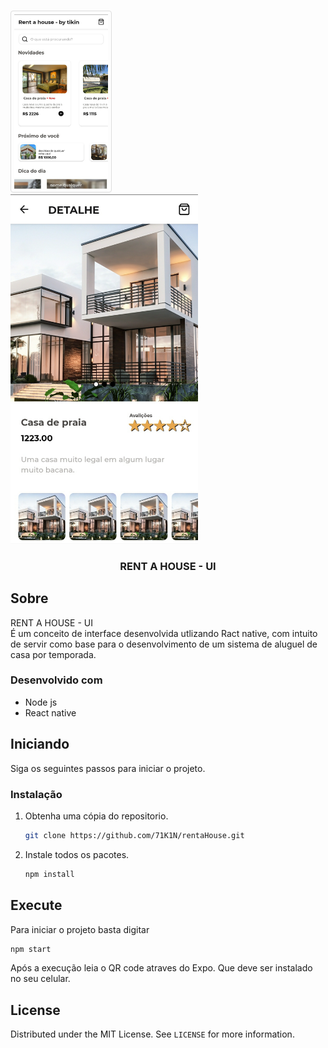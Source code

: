 <!--
*** Thanks for checking out the Best-README-Template. If you have a suggestion
*** that would make this better, please fork the repo and create a pull request
*** or simply open an issue with the tag "enhancement".
*** Thanks again! Now go create something AMAZING! :D
***
***
***
*** To avoid retyping too much info. Do a search and replace for the following:
*** github_username, repo_name, twitter_handle, email, project_title, project_description
-->



<!-- PROJECT SHIELDS -->
<!--
*** I'm using markdown "reference style" links for readability.
*** Reference links are enclosed in brackets [ ] instead of parentheses ( ).
*** See the bottom of this document for the declaration of the reference variables
*** for contributors-url, forks-url, etc. This is an optional, concise syntax you may use.
*** https://www.markdownguide.org/basic-syntax/#reference-style-links
-->
<!--
[![Contributors][contributors-shield]][contributors-url]
[![Forks][forks-shield]][forks-url]
[![Stargazers][stars-shield]][stars-url]
[![Issues][issues-shield]][issues-url]
[![MIT License][license-shield]][license-url]
[![LinkedIn][linkedin-shield]][linkedin-url]
-->


<!-- PROJECT LOGO -->
<br />
<p align="center">
  
  <img src="project_/home.jpg" alt="Logo" width="300" height="auto" style=" border: 1px solid #ddd;
  border-radius: 4px;
  padding: 5px;
  width: 150px;">  
  <img src="project_/detail.jpg" alt="Logo" width="300" height="auto">  

  <h3 align="center">RENT A HOUSE - UI</h3>
  
</p>
<!-- ABOUT THE PROJECT -->

## Sobre

<p align="center">
    <p>
    RENT A HOUSE - UI
    <br />
    É um conceito de interface desenvolvida utlizando Ract native, com intuito de servir como base para o desenvolvimento de um sistema de aluguel de casa por temporada.
    </p>     
  </p>



### Desenvolvido com 

* Node js
* React native

<!-- GETTING STARTED -->
## Iniciando

Siga os seguintes passos para iniciar o projeto.

### Instalação

1. Obtenha uma cópia do repositorio.
   ```sh
   git clone https://github.com/71K1N/rentaHouse.git
   ```
2. Instale todos os pacotes.
   ```sh
   npm install
   ```

<!-- USAGE EXAMPLES -->
## Execute

Para iniciar o projeto basta digitar
```sh
npm start
```
Após a execução leia o QR code atraves do Expo. Que deve ser instalado no seu celular.


<!-- LICENSE -->
## License

Distributed under the MIT License. See `LICENSE` for more information.